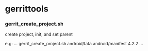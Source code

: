 gerrittools
===========

### gerrit_create_project.sh

create project, init, and set parent

e.g:
...
gerrit_create_project.sh android/tata android/manifest 4.2.2
...


